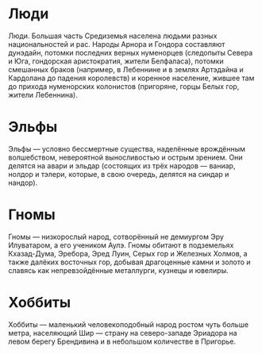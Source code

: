 # Люди

Люди. Большая часть Средиземья населена людьми разных национальностей и рас. Народы Арнора и Гондора составляют дунэдайн, потомки последних верных нуменорцев (следопыты Севера и Юга, гондорская аристократия, жители Белфаласа), потомки смешанных браков (например, в Лебеннине и в землях Артэдайна и Кардолана до падения королевств) и коренное население, жившее там до прихода нуменорских колонистов (пригоряне, горцы Белых гор, жители Лебеннина). 

# Эльфы

Эльфы — условно бессмертные существа, наделённые врождённым волшебством, невероятной выносливостью и острым зрением. Они делятся на авари и эльдар (состоящих из трёх народов — ваниар, нолдор и тэлери, которые, в свою очередь, делятся на синдар и нандор). 

# Гномы

Гномы — низкорослый народ, сотворённый не демиургом Эру Илуватаром, а его учеником Аулэ. Гномы обитают в подземельях Кхазад-Дума, Эребора, Эред Луин, Серых гор и Железных Холмов, а также далёких восточных гор, добывая драгоценные камни и золото и славясь как непревзойдённые металлурги, кузнецы и ювелиры.

# Хоббиты

Хоббиты — маленький человекоподобный народ ростом чуть больше метра, населяющий Шир — страну на северо-западе Эриадора на левом берегу Брендивина и в небольшом количестве в Пригорье.
